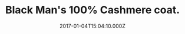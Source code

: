 ---
title: Black Man's 100% Cashmere coat.
date: 2017-01-04T15:04:10.000Z
price: 0
sales_price: 
categories: ["Coat"]
image: ["/img/uploads/2017/01/DSC08266.jpg"]
---